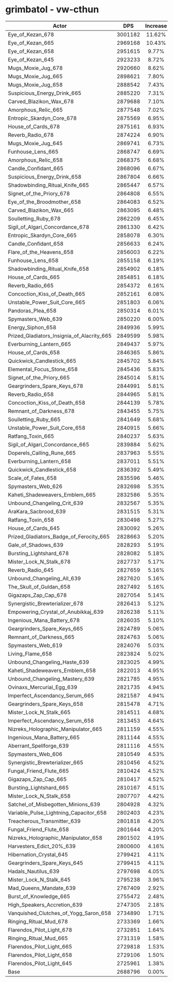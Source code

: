 # grimbatol - vw-cthun
| Actor | DPS | Increase |
|---|:---:|:---:|
|Eye_of_Kezan_678|3001182|11.62%|
|Eye_of_Kezan_665|2969168|10.43%|
|Eye_of_Kezan_658|2951615|9.77%|
|Eye_of_Kezan_645|2923233|8.72%|
|Mugs_Moxie_Jug_678|2920660|8.62%|
|Mugs_Moxie_Jug_665|2898621|7.80%|
|Mugs_Moxie_Jug_658|2888542|7.43%|
|Suspicious_Energy_Drink_665|2885220|7.31%|
|Carved_Blazikon_Wax_678|2879688|7.10%|
|Amorphous_Relic_665|2877548|7.02%|
|Entropic_Skardyn_Core_678|2875569|6.95%|
|House_of_Cards_678|2875161|6.93%|
|Reverb_Radio_678|2874224|6.90%|
|Mugs_Moxie_Jug_645|2869741|6.73%|
|Funhouse_Lens_665|2868747|6.69%|
|Amorphous_Relic_658|2868375|6.68%|
|Candle_Confidant_665|2868096|6.67%|
|Suspicious_Energy_Drink_658|2867804|6.66%|
|Shadowbinding_Ritual_Knife_665|2865447|6.57%|
|Signet_of_the_Priory_678|2864808|6.55%|
|Eye_of_the_Broodmother_658|2864083|6.52%|
|Carved_Blazikon_Wax_665|2863095|6.48%|
|Soulletting_Ruby_678|2862209|6.45%|
|Sigil_of_Algari_Concordance_678|2861330|6.42%|
|Entropic_Skardyn_Core_665|2858078|6.30%|
|Candle_Confidant_658|2856633|6.24%|
|Flare_of_the_Heavens_658|2856003|6.22%|
|Funhouse_Lens_658|2855158|6.19%|
|Shadowbinding_Ritual_Knife_658|2854902|6.18%|
|House_of_Cards_665|2854851|6.18%|
|Reverb_Radio_665|2854372|6.16%|
|Concoction_Kiss_of_Death_665|2852161|6.08%|
|Unstable_Power_Suit_Core_665|2851803|6.06%|
|Pandoras_Plea_658|2850314|6.01%|
|Spymasters_Web_639|2850220|6.00%|
|Energy_Siphon_658|2849936|5.99%|
|Prized_Gladiators_Insignia_of_Alacrity_665|2849599|5.98%|
|Everburning_Lantern_665|2849437|5.97%|
|House_of_Cards_658|2846365|5.86%|
|Quickwick_Candlestick_665|2845702|5.84%|
|Elemental_Focus_Stone_658|2845436|5.83%|
|Signet_of_the_Priory_665|2845014|5.81%|
|Geargrinders_Spare_Keys_678|2844991|5.81%|
|Reverb_Radio_658|2844965|5.81%|
|Concoction_Kiss_of_Death_658|2844139|5.78%|
|Remnant_of_Darkness_678|2843455|5.75%|
|Soulletting_Ruby_665|2841649|5.68%|
|Unstable_Power_Suit_Core_658|2840915|5.66%|
|Ratfang_Toxin_665|2840237|5.63%|
|Sigil_of_Algari_Concordance_665|2839884|5.62%|
|Doperels_Calling_Rune_665|2837963|5.55%|
|Everburning_Lantern_658|2837011|5.51%|
|Quickwick_Candlestick_658|2836392|5.49%|
|Scale_of_Fates_658|2835596|5.46%|
|Spymasters_Web_626|2832698|5.35%|
|Kaheti_Shadeweavers_Emblem_665|2832586|5.35%|
|Unbound_Changeling_Crit_639|2832567|5.35%|
|AraKara_Sacbrood_639|2831515|5.31%|
|Ratfang_Toxin_658|2830498|5.27%|
|House_of_Cards_645|2830092|5.26%|
|Prized_Gladiators_Badge_of_Ferocity_665|2828663|5.20%|
|Gale_of_Shadows_639|2828293|5.19%|
|Bursting_Lightshard_678|2828082|5.18%|
|Mister_Lock_N_Stalk_678|2827737|5.17%|
|Reverb_Radio_645|2827659|5.16%|
|Unbound_Changeling_All_639|2827620|5.16%|
|The_Skull_of_Guldan_658|2827492|5.16%|
|Gigazaps_Zap_Cap_678|2827054|5.14%|
|Synergistic_Brewterializer_678|2826413|5.12%|
|Empowering_Crystal_of_Anubikkaj_639|2826238|5.11%|
|Ingenious_Mana_Battery_678|2826035|5.10%|
|Geargrinders_Spare_Keys_665|2824789|5.06%|
|Remnant_of_Darkness_665|2824763|5.06%|
|Spymasters_Web_619|2824076|5.03%|
|Living_Flame_658|2823824|5.02%|
|Unbound_Changeling_Haste_639|2823025|4.99%|
|Kaheti_Shadeweavers_Emblem_658|2822013|4.95%|
|Unbound_Changeling_Mastery_639|2821785|4.95%|
|Ovinaxs_Mercurial_Egg_639|2821735|4.94%|
|Imperfect_Ascendancy_Serum_665|2821587|4.94%|
|Geargrinders_Spare_Keys_658|2815478|4.71%|
|Mister_Lock_N_Stalk_665|2814511|4.68%|
|Imperfect_Ascendancy_Serum_658|2813453|4.64%|
|Nizreks_Holographic_Manipulator_665|2811159|4.55%|
|Ingenious_Mana_Battery_665|2811144|4.55%|
|Aberrant_Spellforge_639|2811116|4.55%|
|Spymasters_Web_606|2810549|4.53%|
|Synergistic_Brewterializer_665|2810456|4.52%|
|Fungal_Friend_Flute_665|2810424|4.52%|
|Gigazaps_Zap_Cap_665|2810417|4.52%|
|Bursting_Lightshard_665|2810167|4.51%|
|Mister_Lock_N_Stalk_658|2807707|4.42%|
|Satchel_of_Misbegotten_Minions_639|2804928|4.32%|
|Variable_Pulse_Lightning_Capacitor_658|2802403|4.23%|
|Treacherous_Transmitter_639|2801818|4.20%|
|Fungal_Friend_Flute_658|2801644|4.20%|
|Nizreks_Holographic_Manipulator_658|2801502|4.19%|
|Harvesters_Edict_20%_639|2800600|4.16%|
|Hibernation_Crystal_645|2799421|4.11%|
|Geargrinders_Spare_Keys_645|2799415|4.11%|
|Hadals_Nautilus_639|2797698|4.05%|
|Mister_Lock_N_Stalk_645|2795238|3.96%|
|Mad_Queens_Mandate_639|2767409|2.92%|
|Burst_of_Knowledge_665|2755472|2.48%|
|High_Speakers_Accretion_639|2747305|2.18%|
|Vanquished_Clutches_of_Yogg_Saron_658|2734890|1.71%|
|Ringing_Ritual_Mud_678|2733369|1.66%|
|Flarendos_Pilot_Light_678|2732851|1.64%|
|Ringing_Ritual_Mud_665|2731319|1.58%|
|Flarendos_Pilot_Light_665|2729818|1.53%|
|Flarendos_Pilot_Light_658|2729106|1.50%|
|Flarendos_Pilot_Light_645|2725961|1.38%|
|Base|2688796|0.00%|
